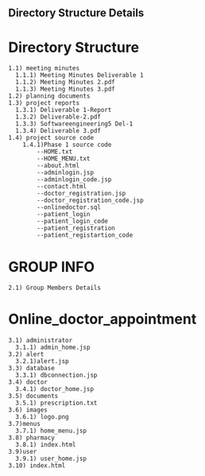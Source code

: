 ## Directory Structure Details
# Directory Structure
    1.1) meeting minutes
      1.1.1) Meeting Minutes Deliverable 1
      1.1.2) Meeting Minutes 2.pdf
      1.1.3) Meeting Minutes 3.pdf
    1.2) planning documents
    1.3) project reports
      1.3.1) Deliverable 1-Report
      1.3.2) Deliverable-2.pdf
      1.3.3) Softwareengineering5 Del-1
      1.3.4) Deliverable 3.pdf
    1.4) project source code
        1.4.1)Phase 1 source code
            --HOME.txt
            --HOME_MENU.txt
            --about.html
            --adminlogin.jsp
            --adminlogin_code.jsp
            --contact.html
            --doctor_registration.jsp
            --doctor_registration_code.jsp
            --onlinedoctor.sql
            --patient_login
            --patient_login_code
            --patient_registration
            --patient_registartion_code
# GROUP INFO
    2.1) Group Members Details
# Online_doctor_appointment
    3.1) administrator
      3.1.1) admin_home.jsp
    3.2) alert
      3.2.1)alert.jsp
    3.3) database
      3.3.1) dbconnection.jsp
    3.4) doctor
      3.4.1) doctor_home.jsp
    3.5) documents
      3.5.1) prescription.txt
    3.6) images
      3.6.1) logo.png
    3.7)menus
      3.7.1) home_menu.jsp
    3.8) pharmacy
      3.8.1) index.html
    3.9)user
      3.9.1) user_home.jsp
    3.10) index.html
      
    
